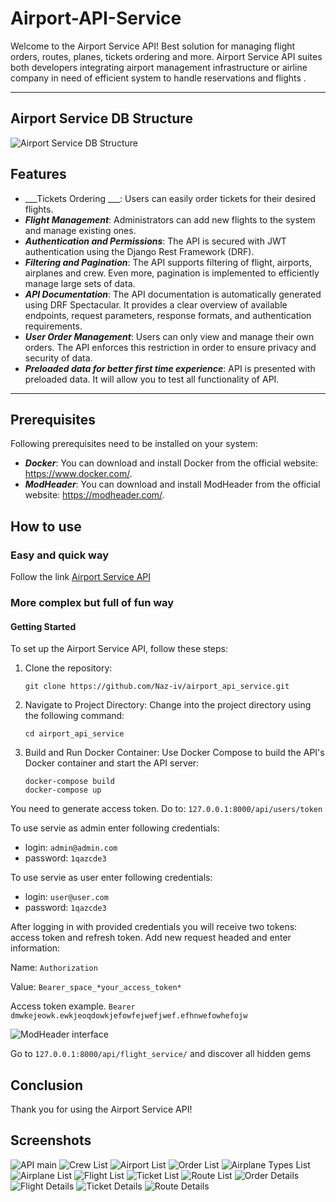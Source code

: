 # Airport-API-Service 

Welcome to the Airport Service API! Best solution for managing flight orders, routes, planes, tickets ordering and more. Airport Service API suites both developers integrating airport management infrastructure or airline company in need of efficient system to handle reservations and flights .

___

## Airport Service DB Structure

![Airport Service DB Structure](staticfiles\readme_images\img.png)

## Features


* ___Tickets Ordering ___: Users can easily order tickets for their desired flights.
* ___Flight Management___: Administrators can add new flights to the system and manage existing ones. 
* ___Authentication and Permissions___: The API is secured with JWT authentication using the Django Rest Framework (DRF).
* ___Filtering and Pagination___: The API supports filtering of flight, airports, airplanes and crew. Even more, pagination is implemented to efficiently manage large sets of data.
* ___API Documentation___: The API documentation is automatically generated using DRF Spectacular. It provides a clear overview of available endpoints, request parameters, response formats, and authentication requirements.
* ___User Order Management___: Users can only view and manage their own orders. The API enforces this restriction in order to ensure privacy and security of data.
* ___Preloaded data for better first time experience___: API is presented with preloaded data. It will allow you to test all functionality of API.
___

## Prerequisites
Following prerequisites need to be installed on your system:

* ___Docker___: You can download and install Docker from the official website: https://www.docker.com/.
* ___ModHeader___: You can download and install ModHeader from the official website: https://modheader.com/.


## How to use

### Easy and quick way

Follow the link [Airport Service API](https://airport-service-api-v9qf.onrender.com)

### More complex but full of fun way

#### Getting Started

To set up the Airport Service API, follow these steps:

1. Clone the repository:
    ```
    git clone https://github.com/Naz-iv/airport_api_service.git
    ```
2. Navigate to Project Directory: Change into the project directory using the following command:
    ```
    cd airport_api_service
    ```
3. Build and Run Docker Container: Use Docker Compose to build the API's Docker container and start the API server:
    ```
    docker-compose build
    docker-compose up
    ```

You need to generate access token. Do to: ``127.0.0.1:8000/api/users/token``

To use servie as admin enter following credentials:
- login: ``admin@admin.com``
- password: ``1qazcde3``

To use servie as user enter following credentials:
- login: ``user@user.com``
- password: ``1qazcde3``

After logging in with provided credentials you will receive two tokens: access token and refresh token.
Add new request headed and enter information:

Name: ``Authorization``

Value: ``Bearer_space_*your_access_token*`` 

Access token example. ``Bearer dmwkejeowk.ewkjeoqdowkjefowfejwefjwef.efhnwefowhefojw``

![ModHeader interface](\staticfiles\readme_images\img_1.png)

Go to ``127.0.0.1:8000/api/flight_service/`` and discover all hidden gems


## Conclusion

Thank you for using the Airport Service API! 

## Screenshots

![API main](\staticfilesfiles\readme_images\img_2.png)
![Crew List](staticfiles\readme_images\img_3.png)
![Airport List](staticfiles\readme_images\img_4.png)
![Order List](staticfiles\readme_images\img_5.png)
![Airplane Types List](staticfiles\readme_images\img_6.png)
![Airplane List](staticfiles\readme_images\img_7.png)
![Flight List](staticfiles\readme_images\img_8.png)
![Ticket List](staticfiles\readme_images\img_9.png)
![Route List](staticfiles\readme_images\img_10.png)
![Order Details](staticfiles\readme_images\img_11.png)
![Flight Details](staticfiles\readme_images\img_12.png)
![Ticket Details](staticfiles\readme_images\img_13.png)
![Route Details](staticfiles\readme_images\img_14.png)
